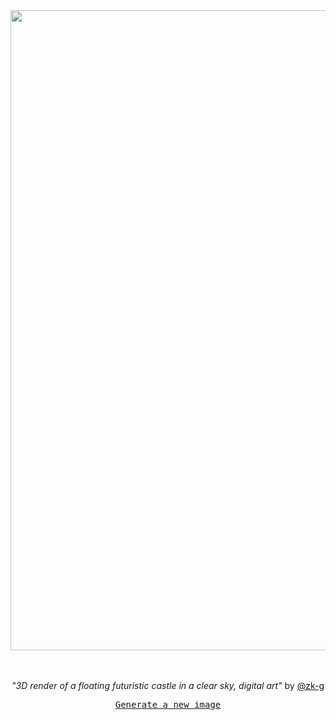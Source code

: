 
<div align="center">
  <a href="https://raw.githubusercontent.com/zk-g/zk-g/main/images/35.png"><img src="https://raw.githubusercontent.com/zk-g/zk-g/main/images/35.png" width="1024px"></a>
  <br>
  <br>
  <br>
  <p class="has-text-grey"><i>"3D render of a floating futuristic castle in a clear sky, digital art"</i> by <a href="https://github.com/zk-g" target="_blank">@zk-g</a></p>
  <p><samp><a href="https://github.com/zk-g/zk-g/issues/new/choose">Generate a new image</a></samp></p>
</div>
